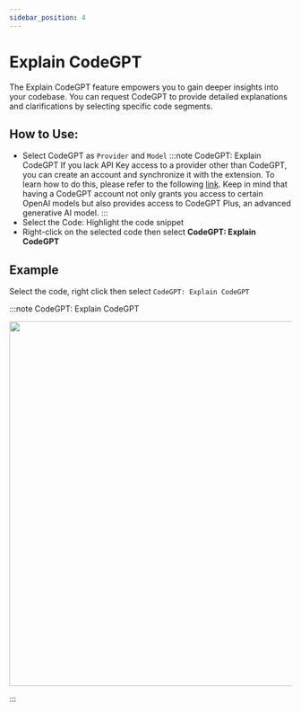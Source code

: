 ```yaml
---
sidebar_position: 4
---
```


# Explain CodeGPT

The Explain CodeGPT feature empowers you to gain deeper insights into your codebase. You can request CodeGPT to provide detailed explanations and clarifications by selecting specific code segments.

## How to Use:
- Select CodeGPT as `Provider`  and `Model`
:::note CodeGPT: Explain CodeGPT
If you lack API Key access to a provider other than CodeGPT, you can create an account and synchronize it with the extension. To learn how to do this, please refer to the following [link](https://intercom.help/codegpt/en/articles/8699317-connect-with-codegpt-new-extension). Keep in mind that having a CodeGPT account not only grants you access to certain OpenAI models but also provides access to CodeGPT Plus, an advanced generative AI model.
:::
- Select the Code: Highlight the code snippet
- Right-click on the selected code then select **CodeGPT: Explain CodeGPT**

## Example
Select the code, right click then select `CodeGPT: Explain CodeGPT`

:::note CodeGPT: Explain CodeGPT
<p align="center">
  <img width="900" height="650" src="https://github.com/davila7/code-gpt-docs/assets/37567214/2492aead-937b-4c7d-ac83-dc736aa27e3f" />
</p>
:::


